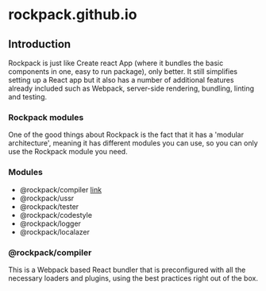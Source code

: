 # rockpack.github.io

## Introduction

Rockpack is just like Create react App (where it bundles the basic components in one, easy to run package), only better. It still simplifies setting up a React app but it also has a number of additional features already included such as Webpack, server-side rendering, bundling, linting and testing.

### Rockpack modules

One of the good things about Rockpack is the fact that it has a 'modular architecture', meaning it has different modules you can use, so you can only use the Rockpack module you need.

### Modules

- @rockpack/compiler [link](#@rockpack/compiler)
- @rockpack/ussr
- @rockpack/tester
- @rockpack/codestyle
- @rockpack/logger
- @rockpack/localazer

### @rockpack/compiler

This is a Webpack based React bundler that is preconfigured with all the necessary loaders and plugins, using the best practices right out of the box.
